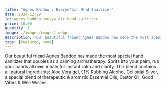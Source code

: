 ```yaml
---
title: "Agnes Baddoo : Everyw'air Hand Sanitizer"
date: 2020-12-29
id: agnes-baddoo-everyw'air-hand-sanitizer
price: 18.00
quantity: 1
image: ./images/image-1.webp
description: "Our beautiful friend Agnes Baddoo has made the most special hand sanitizer that doubles as a calming aromatherapy.  Spritz into your palm, rub your hands all over, inhale for instant calm and clarity.  This blend contains all natural ingredients: Aloe Vera gel, 91% Rubbing Alcohol, Colloidal Silver, a special blend of therapeutic & aromatic Essential Oils, Castor Oil, Good Vibes & Well Wishes."
tags: [featured, home]
---
```

Our beautiful friend Agnes Baddoo has made the most special hand sanitizer that doubles as a calming aromatherapy.  Spritz into your palm, rub your hands all over, inhale for instant calm and clarity.  This blend contains all natural ingredients: Aloe Vera gel, 91% Rubbing Alcohol, Colloidal Silver, a special blend of therapeutic & aromatic Essential Oils, Castor Oil, Good Vibes & Well Wishes.